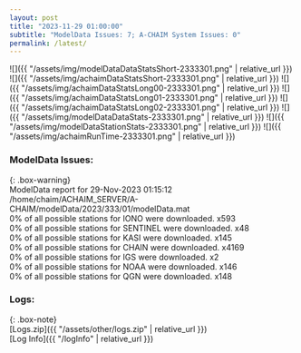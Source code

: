 ```yaml
---
layout: post
title: "2023-11-29 01:00:00"
subtitle: "ModelData Issues: 7; A-CHAIM System Issues: 0"
permalink: /latest/
---
```


![]({{ "/assets/img/modelDataDataStatsShort-2333301.png" | relative_url }})
![]({{ "/assets/img/achaimDataStatsShort-2333301.png" | relative_url }})
![]({{ "/assets/img/achaimDataStatsLong00-2333301.png" | relative_url }})
![]({{ "/assets/img/achaimDataStatsLong01-2333301.png" | relative_url }})
![]({{ "/assets/img/achaimDataStatsLong02-2333301.png" | relative_url }})
![]({{ "/assets/img/modelDataDataStats-2333301.png" | relative_url }})
![]({{ "/assets/img/modelDataStationStats-2333301.png" | relative_url }})
![]({{ "/assets/img/achaimRunTime-2333301.png" | relative_url }})


### ModelData Issues:  
  
{: .box-warning}  
 ModelData report for 29-Nov-2023 01:15:12   
 /home/chaim/ACHAIM_SERVER/A-CHAIM/modelData/2023/333/01/modelData.mat   
 0% of all possible stations for IONO were downloaded. x593   
 0% of all possible stations for SENTINEL were downloaded. x48   
 0% of all possible stations for KASI were downloaded. x145   
 0% of all possible stations for CHAIN were downloaded. x4169   
 0% of all possible stations for IGS were downloaded. x2   
 0% of all possible stations for NOAA were downloaded. x146   
 0% of all possible stations for QGN were downloaded. x148   
  


### Logs:  
  
{: .box-note}  
[Logs.zip]({{ "/assets/other/logs.zip" | relative_url }})  
[Log Info]({{ "/logInfo" | relative_url }})  
